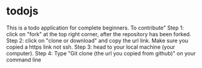 # todojs

This is a todo application for complete beginners. 
To contribute"
Step 1: click on "fork" at the top right corner, after the repository has been forked. 
Step 2: click on "clone or download" and copy the url link. Make sure you copied a https link not ssh.
Step 3: head to your local machine (your computer). 
Step 4: Type "Git clone (the url you copied from github)" on your command line
